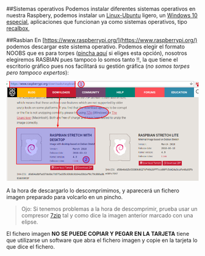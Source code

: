 ##Sistemas operativos
Podemos instalar diferentes sistemas operativos en nuestra Raspbery, podemos instalar un [Linux-Ubuntu](https://ubuntu-mate.org/raspberry-pi/) ligero, un [Windows 10 especial](https://developer.microsoft.com/en-us/windows/iot/getstarted), aplicaciones que funcionan ya como sistemas operativos, tipo [recalbox](https://www.recalbox.com/),  


##Rasbian
En [https://www.raspberrypi.org/](https://www.raspberrypi.org/) podemos descargar este sistema operativo. Podemos elegir el formato NOOBS que es para torpes ([pincha aquí](https://raspberryparatorpes.net/instalacion/noobs-paso-a-paso-instalar-el-sistema-operativo-en-la-raspberry-pi/) si eliges esta opción), nosotros elegiremos RASBIAN pues tampoco lo somos tanto !!, la que tiene el escritorio gráfico pues nos facilitará su gestión gráfica (*no somos torpes pero tampoco expertos*):

![](/assets/Selection_016.png)

A la hora de descargarlo lo descomprimimos, y aparecerá un fichero imagen preparado para volcarlo en un pincho.
>Ojo: Si tenemos problemas a la hora de descomprimir, prueba usar un compresor [7zip](http://www.7-zip.org/download.html) tal y como dice la imagen anterior marcado con una elipse.

El fichero imagen **NO SE PUEDE COPIAR Y PEGAR EN LA TARJETA** tiene que utilizarse un software que abra el fichero imagen y copie en la tarjeta lo que dice el fichero.